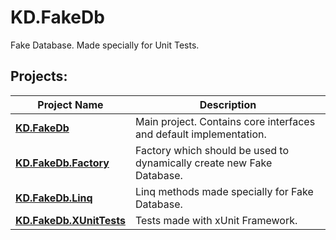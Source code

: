 # KD.FakeDb

Fake Database. Made specially for Unit Tests.

Projects:
---

Project Name | Description
-------------|-------------
**[KD.FakeDb](KD.FakeDb)** | Main project. Contains core interfaces and default implementation.
**[KD.FakeDb.Factory](KD.FakeDb.Factory)** | Factory which should be used to dynamically create new Fake Database.
**[KD.FakeDb.Linq](KD.FakeDb.Linq)** | Linq methods made specially for Fake Database.
**[KD.FakeDb.XUnitTests](KD.FakeDb.XUnitTests)** | Tests made with xUnit Framework.
